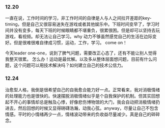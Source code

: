 ### 12.20
一直在说，工作时间的学习，非工作时间的自律是人与人之间拉开差距的key-timing，但是自己又很容易迷失在游戏或者其他娱乐中。下班时间变早了，学习时间并没有变多，每天下班的时候眼睛都不堪重负，很累很困。但是却可以坚持去玩游戏，看视频。却无法让自己学习。why  动力不够虽然感觉自己的生活在边际变好。但是很难很难自律成习惯，运动，工作，学习。 come on！

今天leader one-one，说到了脾气问题，需要改正心态了，还有不能让别人觉得我整天很累。  怎么办！运动是最优解。以及多从整体层面想问题，目前有什么问题，这个问题可以用技术解决吗？如何建立自己的技术公信力。

### 12.24
治愈型人格，我倒是很希望自己的自我愈合能力好一点。正常看来，我对消极情绪的处理能力也是很快的。快速摆脱消极情绪似乎是个自我保护的机制。但其实回想起不开心的事情却总是触及心悸，好像悲伤博物馆的大门，我会自动把消极情绪扔进去，然后回想的时候又显得磅礴浩瀚，动我心弦。anyway，尽量让自己不包含情感。平时的小情绪再少一点，情绪波动带来的负收益尽量减少。真是自己的碎碎念。